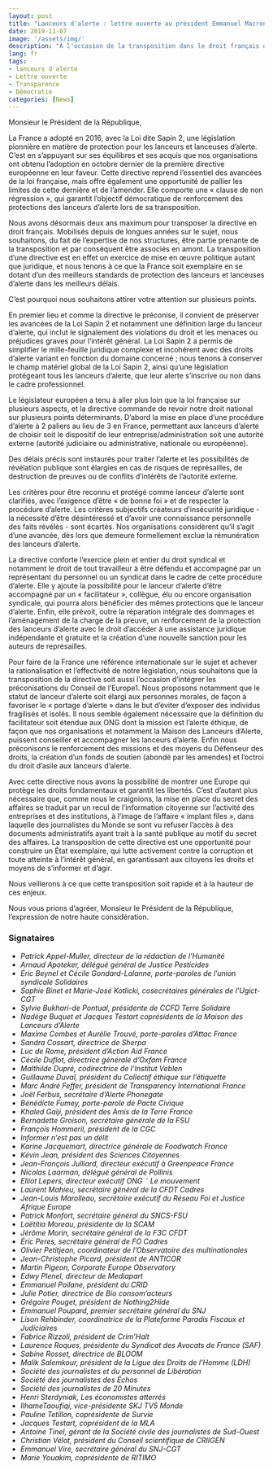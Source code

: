 ```yaml
---
layout: post
title: "Lanceurs d'alerte : lettre ouverte au président Emmanuel Macron"
date: 2019-11-07
image: '/assets/img/'
description: "À l'occasion de la transposition dans le droit français de la directive européenne sur les lanceurs d'alerte, 53 organisations signataires dont Nothing2Hide appellent dans une lettre ouverte le président de la République française Emmanuel Macron à faire de notre pays un modèle de législation sur les lanceurs d'alerte."
lang: fr
tags: 
- lanceurs d'alerte
- Lettre ouverte
- Transparence
- Démocratie
categories: [News]
---
```


Monsieur le Président de la République,

La France a adopté en 2016, avec la Loi dite Sapin 2, une législation pionnière en matière de protection pour les lanceurs et lanceuses d’alerte. C’est en s’appuyant sur ses équilibres et ses acquis que nos organisations ont obtenu l’adoption en octobre dernier de la première directive européenne en leur faveur. Cette directive reprend l’essentiel des avancées de la loi française, mais offre également une opportunité de pallier les limites de cette dernière et de l’amender. Elle comporte une « clause de non régression », qui garantit l’objectif démocratique de renforcement des protections des lanceurs d’alerte lors de sa transposition. 

Nous avons désormais deux ans maximum pour transposer la directive en droit français. Mobilisés depuis de longues années sur le sujet, nous souhaitons, du fait de l’expertise de nos structures, être partie prenante de la transposition et par conséquent être associés en amont. La transposition d’une directive est en effet un exercice de mise en œuvre politique autant que juridique, et nous tenons à ce que la France soit exemplaire en se dotant d’un des meilleurs standards de protection des lanceurs et lanceuses d’alerte dans les meilleurs délais.

C’est pourquoi nous souhaitons attirer votre attention sur plusieurs points.

En premier lieu et comme la directive le préconise, il convient de préserver les avancées de la Loi Sapin 2 et notamment une définition large du lanceur d’alerte, qui inclut le signalement des violations du droit et les menaces ou préjudices graves pour l’intérêt général. La Loi Sapin 2 a permis de simplifier le mille-feuille juridique complexe et incohérent avec des droits d’alerte variant en fonction du domaine concerné ; nous tenons à conserver le champ matériel global de la Loi Sapin 2, ainsi qu’une législation protégeant tous les lanceurs d’alerte, que leur alerte s’inscrive ou non dans le cadre professionnel.

Le législateur européen a tenu à aller plus loin que la loi française sur plusieurs aspects, et la directive commande de revoir notre droit national sur plusieurs points déterminants. D’abord la mise en place d’une procédure d’alerte à 2 paliers au lieu de 3 en France, permettant aux lanceurs d’alerte de choisir soit le dispositif de leur entreprise/administration soit une autorité externe (autorité judiciaire ou administrative, nationale ou européenne). 

Des délais précis sont instaurés pour traiter l’alerte et les possibilités de révélation publique sont élargies en cas de risques de représailles, de destruction de preuves ou de conflits d’intérêts de l’autorité externe. 

Les critères pour être reconnu et protégé comme lanceur d’alerte sont clarifiés, avec l’exigence d’être « de bonne foi » et de respecter la procédure d’alerte. Les critères subjectifs créateurs d’insécurité juridique - la nécessité d’être désintéressé et d’avoir une connaissance personnelle des faits révélés - sont écartés. Nos organisations considèrent qu’il s’agit d’une avancée, dès lors que demeure formellement exclue la rémunération des lanceurs d’alerte.

La directive conforte l’exercice plein et entier du droit syndical et notamment le droit de tout travailleur à être défendu et accompagné par un représentant du personnel ou un syndicat dans le cadre de cette procédure d’alerte. Elle y ajoute la possibilité pour le lanceur d’alerte d’être accompagné par un « facilitateur », collègue, élu ou encore organisation syndicale, qui pourra alors bénéficier des mêmes protections que le lanceur d’alerte. Enfin, elle prévoit, outre la réparation intégrale des dommages et l’aménagement de la charge de la preuve, un renforcement de la protection des lanceurs d’alerte avec le droit d’accéder à une assistance juridique indépendante et gratuite et la création d’une nouvelle sanction pour les auteurs de représailles. 

Pour faire de la France une référence internationale sur le sujet et achever la rationalisation et l’effectivité de notre législation, nous souhaitons que la transposition de la directive soit aussi l’occasion d’intégrer les préconisations du Conseil de l’Europe1. Nous proposons notamment que le statut de lanceur d’alerte soit élargi aux personnes morales, de façon à favoriser le « portage d’alerte » dans le but d’éviter d’exposer des individus fragilisés et isolés. Il nous semble également nécessaire que la définition du facilitateur soit étendue aux ONG dont la mission est l’alerte éthique, de façon que nos organisations et notamment la Maison des Lanceurs d’Alerte, puissent conseiller et accompagner les lanceurs d’alerte. Enfin nous préconisons le renforcement des missions et des moyens du Défenseur des droits, la création d’un fonds de soutien (abondé par les amendes) et l’octroi du droit d’asile aux lanceurs d’alerte.

Avec cette directive nous avons la possibilité de montrer une Europe qui protège les droits fondamentaux et garantit les libertés. C’est d’autant plus nécessaire que, comme nous le craignions, la mise en place du secret des affaires se traduit par un recul de l’information citoyenne sur l’activité des entreprises et des institutions, à l’image de l’affaire « implant files », dans laquelle des journalistes du Monde se sont vu refuser l’accès à des documents administratifs ayant trait à la santé publique au motif du secret des affaires. La transposition de cette directive est une opportunité pour construire un État exemplaire, qui lutte activement contre la corruption et toute atteinte à l’intérêt général, en garantissant aux citoyens les droits et moyens de s’informer et d’agir. 

Nous veillerons à ce que cette transposition soit rapide et à la hauteur de ces enjeux.

Nous vous prions d’agréer, Monsieur le Président de la République, l’expression de notre haute considération.

### Signataires


  - *Patrick Appel-Muller, directeur de la rédaction de l’Humanité*
  - *Arnaud Apoteker, délégué général de Justice Pesticides*
  - *Éric Beynel et Cécile Gondard-Lalanne, porte-paroles de l’union syndicale Solidaires*
  - *Sophie Binet et Marie-José Kotlicki, cosecrétaires générales de l’Ugict-CGT*
  - *Sylvie Bukhari-de Pontual, présidente de CCFD Terre Solidaire*
  - *Nadège Buquet et Jacques Testart coprésidents de la Maison des Lanceurs d’Alerte*
  - *Maxime Combes et Aurélie Trouvé, porte-paroles d’Attac France*
  - *Sandra Cossart, directrice de Sherpa*
  - *Luc de Rome, président d’Action Aid France*
  - *Cécile Duflot, directrice générale d’Oxfam France*
  - *Malthilde Dupré, codirectrice de l’Institut Veblen*
  - *Guillaume Duval, président du Collectif éthique sur l’étiquette*
  - *Marc André Feffer, président de Transparency International France*
  - *Joël Ferbus, secrétaire d’Alerte Phonegate*
  - *Bénédicte Fumey, porte-parole de Pacte Civique*
  - *Khaled Gaiji, président des Amis de la Terre France*
  - *Bernadette Groison, secrétaire générale de la FSU*
  - *François Hommeril, président de la CGC*
  - *Informer n’est pas un délit*
  - *Karine Jacquemart, directrice générale de Foodwatch France*
  - *Kévin Jean, président des Sciences Citoyennes*
  - *Jean-François Julliard, directeur exécutif à Greenpeace France*
  - *Nicolas Laarman, délégué général de Pollinis*
  - *Elliot Lepers, directeur exécutif ONG ˜ Le mouvement*
  - *Laurent Mahieu, secrétaire général de la CFDT Cadres*
  - *Jean-Louis Marolleau, secrétaire exécutif du Réseau Foi et Justice Afrique Europe*
  - *Patrick Monfort, secrétaire général du SNCS-FSU*
  - *Laëtitia Moreau, présidente de la SCAM*
  - *Jérôme Morin, secrétaire général de la F3C CFDT*
  - *Éric Peres, secrétaire général de FO Cadres*
  - *Olivier Petitjean, coordinateur de l’Observatoire des multinationales*
  - *Jean-Christophe Picard, président de ANTICOR*
  - *Martin Pigeon, Corporate Europe Observatory*
  - *Edwy Plenel, directeur de Mediapart*
  - *Emmanuel Poilane, président du CRID*
  - *Julie Potier, directrice de Bio consom’acteurs*
  - *Grégoire Pouget, président de Nothing2Hide*
  - *Emmanuel Poupard, premier secrétaire général du SNJ*
  - *Lison Rehbinder, coordinatrice de la Plateforme Paradis Fiscaux et Judiciaires*
  - *Fabrice Rizzoli, président de Crim’Halt*
  - *Laurence Roques, présidente du Syndicat des Avocats de France (SAF)*
  - *Sabine Rosset, directrice de BLOOM*
  - *Malik Salemkour, président de la Ligue des Droits de l’Homme (LDH)*
  - *Société des journalistes et du personnel de Libération*
  - *Société des journalistes des Échos*
  - *Société des journalistes de 20 Minutes*
  - *Henri Sterdyniak, Les économistes atterrés*
  - *IlhameTaoufiqi, vice-présidente SKJ TV5 Monde*
  - *Pauline Tetillon, coprésidente de Survie*
  - *Jacques Testart, coprésident de la MLA*
  - *Antoine Tinel, gérant de la Société civile des journalistes de Sud-Ouest*
  - *Christian Vélot, président du Conseil scientifique de CRIIGEN*
  - *Emmanuel Vire, secrétaire général du SNJ-CGT*
  - *Marie Youakim, coprésidente de RITIMO*

